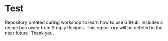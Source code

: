 # Test
Repository created during workshop to learn how to use GitHub. Includes a recipe borrowed from Simply Recipes. This repository will be deleted in the near future.
Thank you.

